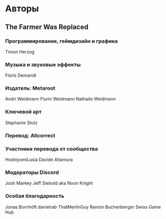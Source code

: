 # Авторы

## The Farmer Was Replaced

### Программирование, геймдизайн и графика
Timon Herzog

### Музыка и звуковые эффекты
Floris Demandt

### Издатель: Metaroot
Andri Weidmann
Flurin Weidmann
Nathalie Weidmann

### Ключевой арт
Stephanie Stutz

### Перевод: Allcorrect

### Участники перевода от сообщества
HoshiyomiLusia
Davide Altamura

### Модераторы Discord
Josh Markey
Jeff Siebold aka Noon Knight

### Особая благодарность
Jonas Bornhöft
danielrab
ThatMerlinGuy
Ramón Buchenberger
Swiss Game Hub